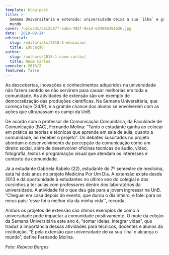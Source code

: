 ```yaml
---
template: blog-post
title: >-
  Semana Universitária e extensão: universidade deixa a sua `ilha` e ganha o
  mundo
cover: /uploads/ae12c87f-baba-402f-9e1d-6d4986391626.jpg
date: '2018-09-24'
editorial:
  slug: /editorials/2018-1-educacao/
  title: Educação
author:
  slug: /authors/2018-1-naum-carlos/
  title: Naum Carlos
semester: 2018/2
featured: false
---
```

As descobertas, inovações e conhecimentos adquiridos na universidade não fazem sentido se não servirem para causar melhorias em toda a comunidade. As atividades de extensão são um exemplo de democratização das produções científicas. Na Semana Universitária, que começa hoje (24/9), é a grande chance dos alunos se envolverem com as ações que ultrapassam os campi da UnB.



De acordo com o professor de Comunicação Comunitária, da Faculdade de Comunicação (FAC), Fernando Molina: “Tanto o estudante ganha ao colocar em prática as teorias e técnicas que aprende em sala de aula, quanto a comunidade, ao receber o projeto”. Os debates suscitados no projeto abordam o desenvolvimento da percepção da comunicação como um direito social, além de desenvolver oficinas técnicas de áudio, vídeo, fotografia, textos e programação visual que atendam os interesses e contexto da comunidade.



Já a estudante Gabriela Rabelo (22), estudante do 7º semestre de medicina, está há dois anos no projeto Medicina Por Um Dia. A extensão existe desde 2013 e dá oportunidade à estudantes no último ano do colegial e dos cursinhos a ter aulas com professores dentro dos laboratórios da universidade. A atividade foi o que deu gás para a jovem ingressar na UnB. “Cheguei em casa depois do evento, que durou o dia inteiro, e falei para os meus pais: ‘esse foi o melhor dia da minha vida’”, recorda.

Ambos os projetos de extensão são ótimos exemplos de como a universidade pode impactar a comunidade positivamente. O mote da edição da Semana Universitária este ano é, “somar ideias, integrar vidas”, que traduz a importância dessas atividades para técnicos, docentes e alunos da instituição. “É pela extensão que universidade deixa sua ‘ilha’ e alcança o mundo”, define Fernando Molina.

_Foto: Rebeca Borges_

